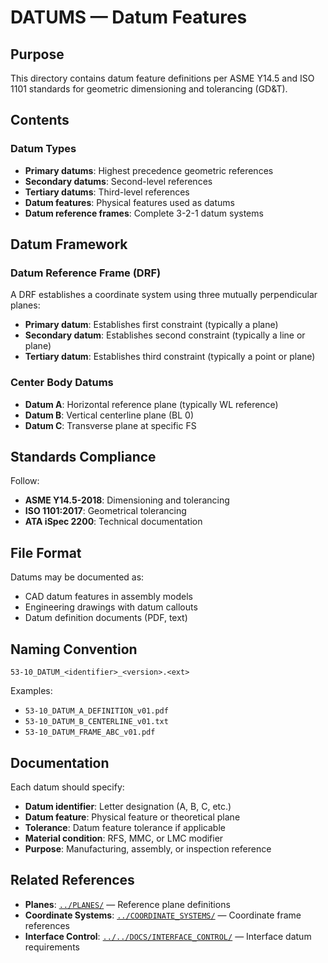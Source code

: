 # DATUMS — Datum Features

## Purpose

This directory contains datum feature definitions per ASME Y14.5 and ISO 1101 standards for geometric dimensioning and tolerancing (GD&T).

## Contents

### Datum Types
- **Primary datums**: Highest precedence geometric references
- **Secondary datums**: Second-level references
- **Tertiary datums**: Third-level references
- **Datum features**: Physical features used as datums
- **Datum reference frames**: Complete 3-2-1 datum systems

## Datum Framework

### Datum Reference Frame (DRF)
A DRF establishes a coordinate system using three mutually perpendicular planes:
- **Primary datum**: Establishes first constraint (typically a plane)
- **Secondary datum**: Establishes second constraint (typically a line or plane)
- **Tertiary datum**: Establishes third constraint (typically a point or plane)

### Center Body Datums
- **Datum A**: Horizontal reference plane (typically WL reference)
- **Datum B**: Vertical centerline plane (BL 0)
- **Datum C**: Transverse plane at specific FS

## Standards Compliance

Follow:
- **ASME Y14.5-2018**: Dimensioning and tolerancing
- **ISO 1101:2017**: Geometrical tolerancing
- **ATA iSpec 2200**: Technical documentation

## File Format

Datums may be documented as:
- CAD datum features in assembly models
- Engineering drawings with datum callouts
- Datum definition documents (PDF, text)

## Naming Convention

```
53-10_DATUM_<identifier>_<version>.<ext>
```

Examples:
- `53-10_DATUM_A_DEFINITION_v01.pdf`
- `53-10_DATUM_B_CENTERLINE_v01.txt`
- `53-10_DATUM_FRAME_ABC_v01.pdf`

## Documentation

Each datum should specify:
- **Datum identifier**: Letter designation (A, B, C, etc.)
- **Datum feature**: Physical feature or theoretical plane
- **Tolerance**: Datum feature tolerance if applicable
- **Material condition**: RFS, MMC, or LMC modifier
- **Purpose**: Manufacturing, assembly, or inspection reference

## Related References

- **Planes**: [`../PLANES/`](../PLANES/) — Reference plane definitions
- **Coordinate Systems**: [`../COORDINATE_SYSTEMS/`](../COORDINATE_SYSTEMS/) — Coordinate frame references
- **Interface Control**: [`../../DOCS/INTERFACE_CONTROL/`](../../DOCS/INTERFACE_CONTROL/) — Interface datum requirements
